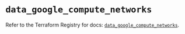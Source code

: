 # `data_google_compute_networks`

Refer to the Terraform Registry for docs: [`data_google_compute_networks`](https://registry.terraform.io/providers/hashicorp/google/6.22.0/docs/data-sources/compute_networks).
